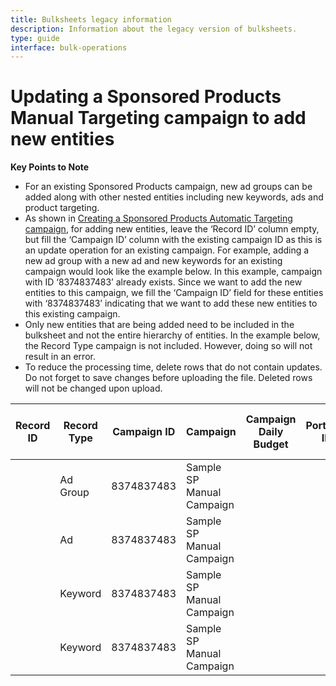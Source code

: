 ```yaml
---
title: Bulksheets legacy information
description: Information about the legacy version of bulksheets.
type: guide
interface: bulk-operations
---
```


# Updating a Sponsored Products Manual Targeting campaign to add new entities

__Key Points to Note__

* For an existing Sponsored Products campaign, new ad groups can be added along with other nested entities including new keywords, ads and product targeting. 
* As shown in [Creating a Sponsored Products Automatic Targeting campaign](bulksheets/sp/sp-examples/sp-create-auto-targeting), for adding new entities, leave the ‘Record ID’ column empty, but fill the ‘Campaign ID’ column with the existing campaign ID as this is an update operation for an existing campaign. For example, adding a new ad group with a new ad and new keywords for an existing campaign would look like the example below. In this example, campaign with ID ‘8374837483’ already exists. Since we want to add the new entities to this campaign, we fill the ‘Campaign ID’ field for these entities with ‘8374837483’ indicating that we want to add these new entities to this existing campaign.
* Only new entities that are being added need to be included in the bulksheet and not the entire hierarchy of entities. In the example below, the Record Type campaign is not included. However, doing so will not result in an error.
* To reduce the processing time, delete rows that do not contain updates. Do not forget to save changes before uploading the file. Deleted rows will not be changed upon upload.


| Record ID | Record Type | Campaign ID | Campaign                  | Campaign Daily Budget | Portfolio ID | Campaign Start Date | Campaign End Date | Campaign Targeting Type | Ad Group       | Max Bid | Keyword or Product Targeting | Product Targeting ID | Match Type     | SKU          | Campaign Status | Ad Group Status | Status  | Bidding strategy | Placement Type | Increase bids by placement |
|-----------|-------------|-------------|---------------------------|-----------------------|--------------|---------------------|-------------------|-------------------------|----------------|---------|------------------------------|----------------------|----------------|--------------|-----------------|-----------------|---------|------------------|----------------|----------------------------|
|   <br/>        | Ad Group    | 8374837483  | Sample SP Manual Campaign |                       |              |                     |                   |                         | New Ad Group 1 | 0.95    |                              |                      |                |              |                 | enabled         |         |                  |                |                            |
|           | Ad          | 8374837483  | Sample SP Manual Campaign |                       |              |                     |                   |                         | New Ad Group 1 |         |                              |                      |                | Sample SKU 1 |                 |                 | enabled |                  |                |                            |
|           | Keyword     | 8374837483  | Sample SP Manual Campaign |                       |              |                     |                   |                         | New Ad Group 1 | 0.75    | New Keyword                  |                      | Exact          |              |                 |                 | enabled |                  |                |                            |
|           | Keyword     | 8374837483  | Sample SP Manual Campaign |                       |              |                     |                   |                         | New Ad Group 1 |         | New Negative Keyword         |                      | Negative Exact |              |                 |                 | enabled |                  |                |                            |